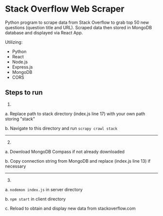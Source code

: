 # Stack Overflow Web Scraper

Python program to scrape data from Stack Overflow to grab top 50 new questions (question title and URL). Scraped data then stored in MongoDB database and displayed via React App. 

Utilizing: 

- Python
- React
- Node.js
- Express.js
- MongoDB
- CORS

## Steps to run

1) 
a. Replace path to stack directory (index.js line 17) with your own path storing "stack"

b. Navigate to this directory and run `scrapy crawl stack`

---
2)
a. Download MongoDB Compass if not already downloaded

b. Copy connection string from MongoDB and replace (index.js line 13) if necessary

---
3)
a. `nodemon index.js` in server directory

b. `npm start` in client directory 

c. Reload to obtain and display new data from stackoverflow.com